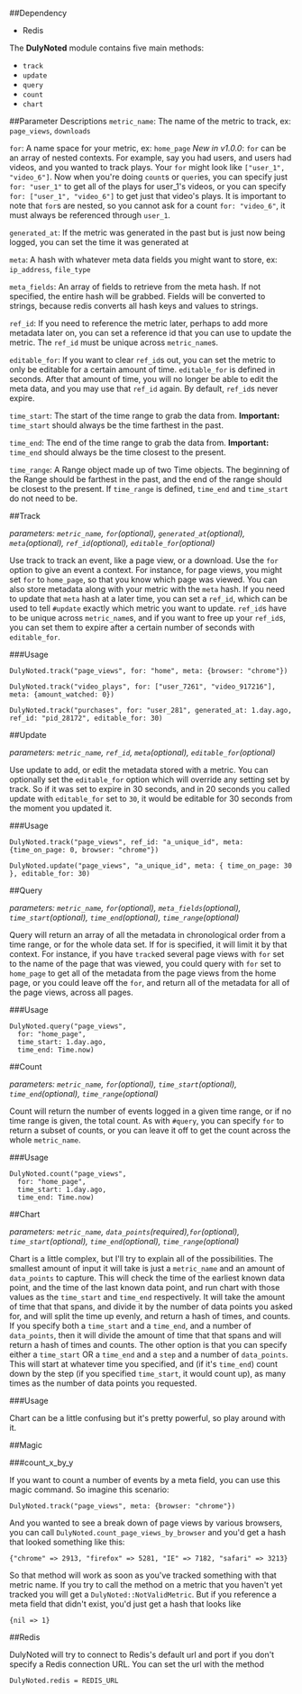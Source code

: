 ##Dependency
* Redis

The **DulyNoted** module contains five main methods:

* `track`
* `update`
* `query`
* `count`
* `chart`

##Parameter Descriptions
`metric_name`: The name of the metric to track, ex: `page_views`, `downloads`

`for`: A name space for your metric, ex: `home_page`
*New in v1.0.0*: `for` can be an array of nested contexts.  For example, say you had users, and users had videos, and you wanted to track plays.  Your `for` might look like `["user_1", "video_6"]`.  Now when you're doing `count`s or `quer`ies, you can specify just `for: "user_1"` to get all of the plays for user_1's videos, or you can specify `for: ["user_1", "video_6"]` to get just that video's plays.  It is important to note that `for`s are nested, so you cannot ask for a count `for: "video_6"`, it must always be referenced through `user_1`.

`generated_at`: If the metric was generated in the past but is just now being logged, you can set the time it was generated at

`meta`: A hash with whatever meta data fields you might want to store, ex: `ip_address`, `file_type`

`meta_fields`: An array of fields to retrieve from the meta hash.  If not specified, the entire hash will be grabbed.  Fields will be converted to strings, because redis converts all hash keys and values to strings.

`ref_id`: If you need to reference the metric later, perhaps to add more metadata later on, you can set a reference id that you can use to update the metric.  The `ref_id` must be unique across `metric_name`s.

`editable_for`: If you want to clear `ref_id`s out, you can set the metric to only be editable for a certain amount of time.  `editable_for` is defined in seconds.  After that amount of time, you will no longer be able to edit the meta data, and you may use that `ref_id` again.  By default, `ref_id`s never expire.

`time_start`: The start of the time range to grab the data from.  **Important:**  `time_start` should always be the time farthest in the past.

`time_end`: The end of the time range to grab the data from.  **Important:** `time_end` should always be the time closest to the present.

`time_range`: A Range object made up of two Time objects.  The beginning of the Range should be farthest in the past, and the end of the range should be closest to the present.  If `time_range` is defined, `time_end` and `time_start` do not need to be.



##Track

_parameters: `metric_name`, `for`(optional), `generated_at`(optional), `meta`(optional), `ref_id`(optional), `editable_for`(optional)_

Use track to track an event, like a page view, or a download.  Use the `for` option to give an event a context.  For instance, for page views, you might set `for` to `home_page`, so that you know which page was viewed.  You can also store metadata along with your metric with the `meta` hash.  If you need to update that `meta` hash at a later time, you can set a `ref_id`, which can be used to tell `#update` exactly which metric you want to update.  `ref_id`s have to be unique across `metric_name`s, and if you want to free up your `ref_id`s, you can set them to expire after a certain number of seconds with `editable_for`.

###Usage

	DulyNoted.track("page_views", for: "home", meta: {browser: "chrome"})
	
	DulyNoted.track("video_plays", for: ["user_7261", "video_917216"], meta: {amount_watched: 0})
	
	DulyNoted.track("purchases", for: "user_281", generated_at: 1.day.ago, ref_id: "pid_28172", editable_for: 30)



##Update

_parameters: `metric_name`, `ref_id`, `meta`(optional), `editable_for`(optional)_

Use update to add, or edit the metadata stored with a metric.  You can optionally set the `editable_for` option which will override any setting set by track.  So if it was set to expire in 30 seconds, and in 20 seconds you called update with `editable_for` set to `30`, it would be editable for 30 seconds from the moment you updated it.

###Usage

	DulyNoted.track("page_views", ref_id: "a_unique_id", meta: {time_on_page: 0, browser: "chrome"})
	
    DulyNoted.update("page_views", "a_unique_id", meta: { time_on_page: 30 }, editable_for: 30)



##Query

_parameters: `metric_name`, `for`(optional), `meta_fields`(optional), `time_start`(optional), `time_end`(optional), `time_range`(optional)_

Query will return an array of all the metadata in chronological order from a time range, or for the whole data set.  If for is specified, it will limit it by that context.  For instance, if you have `track`ed several page views with `for` set to the name of the page that was viewed, you could query with `for` set to `home_page` to get all of the metadata from the page views from the home page, or you could leave off the `for`, and return all of the metadata for all of the page views, across all pages.


###Usage

    DulyNoted.query("page_views",
      for: "home_page",
      time_start: 1.day.ago,
      time_end: Time.now)

##Count

_parameters: `metric_name`, `for`(optional), `time_start`(optional), `time_end`(optional), `time_range`(optional)_

Count will return the number of events logged in a given time range, or if no time range is given, the total count.  As with `#query`, you can specify `for` to return a subset of counts, or you can leave it off to get the count across the whole `metric_name`.

###Usage

    DulyNoted.count("page_views",
      for: "home_page",
      time_start: 1.day.ago,
      time_end: Time.now)
      

##Chart

_parameters: `metric_name`, `data_points`(required),`for`(optional), `time_start`(optional), `time_end`(optional), `time_range`(optional)_

Chart is a little complex, but I'll try to explain all of the possibilities.  The smallest amount of input it will take is just a `metric_name` and an amount of `data_points` to capture.  This will check the time of the earliest known data point, and the time of the last known data point, and run chart with those values as the `time_start` and `time_end` respectively.  It will take the amount of time that that spans, and divide it by the number of data points you asked for, and will split the time up evenly, and return a hash of times, and counts.  If you specify both a `time_start` and a `time_end`, and a number of `data_points`, then it will divide the amount of time that that spans and will return a hash of times and counts.  The other option is that you can specify either a `time_start` OR a `time_end` and a `step` and a number of `data_points`.  This will start at whatever time you specified, and (if it's `time_end`) count down by the step (if you specified `time_start`, it would count up), as many times as the number of data points you requested.

###Usage

	
	

Chart can be a little confusing but it's pretty powerful, so play around with it.

##Magic

###count_x_by_y

If you want to count a number of events by a meta field, you can use this magic command.  So imagine this scenario:

	DulyNoted.track("page_views", meta: {browser: "chrome"})
	
And you wanted to see a break down of page views by various browsers, you can call `DulyNoted.count_page_views_by_browser` and you'd get a hash that looked something like this:

	{"chrome" => 2913, "firefox" => 5281, "IE" => 7182, "safari" => 3213}

So that method will work as soon as you've tracked something with that metric name.  If you try to call the method on a metric that you haven't yet tracked you will get a `DulyNoted::NotValidMetric`.  But if you reference a meta field that didn't exist, you'd just get a hash that looks like

	{nil => 1}
	

##Redis

DulyNoted will try to connect to Redis's default url and port if you don't specify a Redis connection URL. You can set the url with the method

    DulyNoted.redis = REDIS_URL

